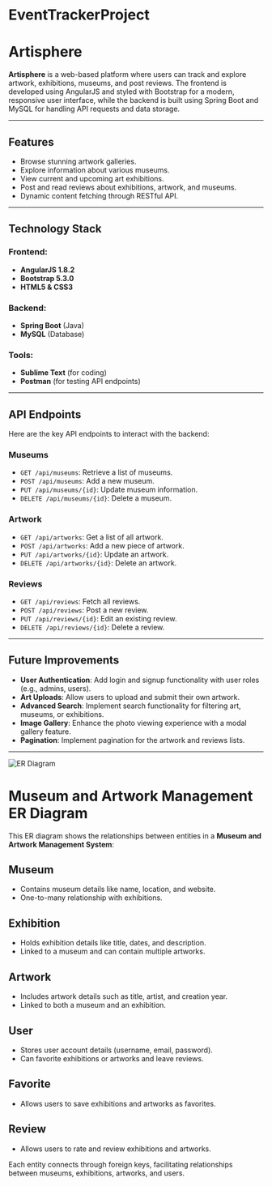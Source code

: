 # EventTrackerProject
# Artisphere

**Artisphere** is a web-based platform where users can track and explore artwork, exhibitions, museums, and post reviews. The frontend is developed using AngularJS and styled with Bootstrap for a modern, responsive user interface, while the backend is built using Spring Boot and MySQL for handling API requests and data storage.

---

## Features

- Browse stunning artwork galleries.
- Explore information about various museums.
- View current and upcoming art exhibitions.
- Post and read reviews about exhibitions, artwork, and museums.
- Dynamic content fetching through RESTful API.

---

## Technology Stack

### Frontend:
- **AngularJS 1.8.2**
- **Bootstrap 5.3.0**
- **HTML5 & CSS3**

### Backend:
- **Spring Boot** (Java)
- **MySQL** (Database)

### Tools:
- **Sublime Text** (for coding)
- **Postman** (for testing API endpoints)

---

## API Endpoints

Here are the key API endpoints to interact with the backend:

### Museums
- `GET /api/museums`: Retrieve a list of museums.
- `POST /api/museums`: Add a new museum.
- `PUT /api/museums/{id}`: Update museum information.
- `DELETE /api/museums/{id}`: Delete a museum.

### Artwork
- `GET /api/artworks`: Get a list of all artwork.
- `POST /api/artworks`: Add a new piece of artwork.
- `PUT /api/artworks/{id}`: Update an artwork.
- `DELETE /api/artworks/{id}`: Delete an artwork.

### Reviews
- `GET /api/reviews`: Fetch all reviews.
- `POST /api/reviews`: Post a new review.
- `PUT /api/reviews/{id}`: Edit an existing review.
- `DELETE /api/reviews/{id}`: Delete a review.

---

## Future Improvements

- **User Authentication**: Add login and signup functionality with user roles (e.g., admins, users).
- **Art Uploads**: Allow users to upload and submit their own artwork.
- **Advanced Search**: Implement search functionality for filtering art, museums, or exhibitions.
- **Image Gallery**: Enhance the photo viewing experience with a modal gallery feature.
- **Pagination**: Implement pagination for the artwork and reviews lists.

---



![ER Diagram](https://github.com/user-attachments/assets/30336a89-7ffc-4316-9ed4-280396a15aed)


# Museum and Artwork Management ER Diagram

This ER diagram shows the relationships between entities in a **Museum and Artwork Management System**:

## Museum
- Contains museum details like name, location, and website.
- One-to-many relationship with exhibitions.

## Exhibition
- Holds exhibition details like title, dates, and description.
- Linked to a museum and can contain multiple artworks.

## Artwork
- Includes artwork details such as title, artist, and creation year.
- Linked to both a museum and an exhibition.

## User
- Stores user account details (username, email, password).
- Can favorite exhibitions or artworks and leave reviews.

## Favorite
- Allows users to save exhibitions and artworks as favorites.

## Review
- Allows users to rate and review exhibitions and artworks.

Each entity connects through foreign keys, facilitating relationships between museums, exhibitions, artworks, and users.

